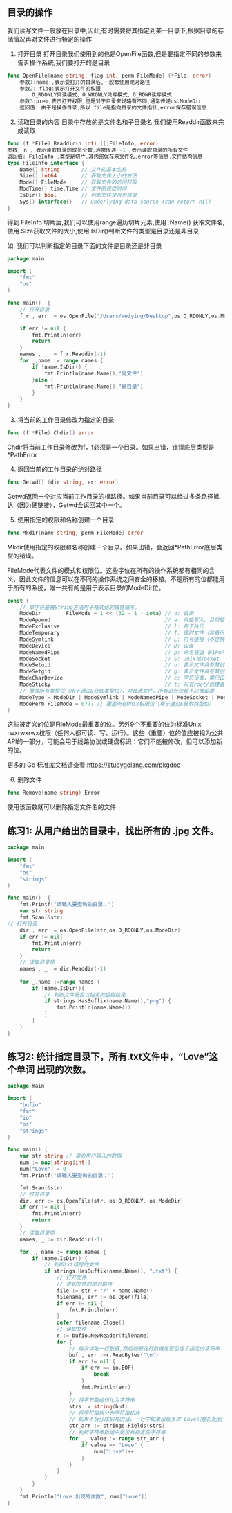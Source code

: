 ## 目录的操作
我们读写文件一般放在目录中,因此,有时需要将其指定到某一目录下,根据目录的存储情况再对文件进行特定的操作

1. 打开目录
打开目录我们使用到的也是OpenFile函数,但是要指定不同的参数来告诉操作系统,我们要打开的是目录
```go
func OpenFile(name string, flag int, perm FileMode) (*File, error)
	参数1:name ,表示要打开的目录名,一般都使用绝对路径
	参数2: flag:表示打开文件的权限
		O_RDONLY只读模式、O_WRONLY只写模式、O_RDWR读写模式
	参数3:prem,表示打开权限,但是对于目录来说略有不同,通常传递os.ModeDir
	返回值: 由于是操作目录,所以 file是指向目录的文件指针,error保存错误信息
```

2. 读取目录的内容
目录中存放的是文件名和子目录名,我们使用Readdir函数来完成读取
```go
func (f *File) Readdir(n int) ([]FileInfo, error)
参数: n , 表示读取目录的成员个数,通常传递 -1 ,表示读取目录的所有文件
返回值: FileInfo ,类型是切片,其内部保存来文件名,error等信息,文件结构信息
type FileInfo interface {
	Name() string       // 文件的基本名称
	Size() int64        // 获取文件大小的方法
	Mode() FileMode     // 获取文件的访问权限
	ModTime() time.Time // 文件的修改时间
	IsDir() bool        // 判断文件是否为目录
	Sys() interface{}   // underlying data source (can return nil)
}
```
得到 FileInfo 切片后,我们可以使用range遍历切片元素,使用 .Name() 获取文件名,使用.Size获取文件的大小,使用.IsDir()判断文件的类型是目录还是非目录

如: 我们可以判断指定的目录下面的文件是目录还是非目录
```go
package main

import (
	"fmt"
	"os"
)

func main()  {
	// 打开目录
	f_r , err := os.OpenFile("/Users/weiying/Desktop",os.O_RDONLY,os.ModeDir)

	if err != nil {
		fmt.Println(err)
		return
	}
	names , _ := f_r.Readdir(-1)
	for _,name := range names {
		if !name.IsDir() {
			fmt.Println(name.Name(),"是文件")
		}else {
			fmt.Println(name.Name(),"是目录")
		}
	}
}
```

3. 将当前的工作目录修改为指定的目录
```go
func (f *File) Chdir() error
```
Chdir将当前工作目录修改为f，f必须是一个目录。如果出错，错误底层类型是*PathError

4. 返回当前的工作目录的绝对路径
```go
func Getwd() (dir string, err error)
```
Getwd返回一个对应当前工作目录的根路径。如果当前目录可以经过多条路径抵达（因为硬链接），Getwd会返回其中一个。

5. 使用指定的权限和名称创建一个目录
```go
func Mkdir(name string, perm FileMode) error
```
Mkdir使用指定的权限和名称创建一个目录。如果出错，会返回*PathError底层类型的错误。

FileMode代表文件的模式和权限位。这些字位在所有的操作系统都有相同的含义，因此文件的信息可以在不同的操作系统之间安全的移植。不是所有的位都能用于所有的系统，唯一共有的是用于表示目录的ModeDir位。
```go
const (
    // 单字符是被String方法用于格式化的属性缩写。
    ModeDir        FileMode = 1 << (32 - 1 - iota) // d: 目录
    ModeAppend                                     // a: 只能写入，且只能写入到末尾
    ModeExclusive                                  // l: 用于执行
    ModeTemporary                                  // T: 临时文件（非备份文件）
    ModeSymlink                                    // L: 符号链接（不是快捷方式文件）
    ModeDevice                                     // D: 设备
    ModeNamedPipe                                  // p: 命名管道（FIFO）
    ModeSocket                                     // S: Unix域socket
    ModeSetuid                                     // u: 表示文件具有其创建者用户id权限
    ModeSetgid                                     // g: 表示文件具有其创建者组id的权限
    ModeCharDevice                                 // c: 字符设备，需已设置ModeDevice
    ModeSticky                                     // t: 只有root/创建者能删除/移动文件
    // 覆盖所有类型位（用于通过&获取类型位），对普通文件，所有这些位都不应被设置
    ModeType = ModeDir | ModeSymlink | ModeNamedPipe | ModeSocket | ModeDevice
    ModePerm FileMode = 0777 // 覆盖所有Unix权限位（用于通过&获取类型位）
)
```
这些被定义的位是FileMode最重要的位。另外9个不重要的位为标准Unix rwxrwxrwx权限（任何人都可读、写、运行）。这些（重要）位的值应被视为公共API的一部分，可能会用于线路协议或硬盘标识：它们不能被修改，但可以添加新的位。


更多的 Go 标准库文档请查看:https://studygolang.com/pkgdoc

6. 删除文件
```go
func Remove(name string) Error
```
使用该函数就可以删除指定文件名的文件

## 练习1: 从用户给出的目录中，找出所有的 .jpg 文件。
```go
package main

import (
	"fmt"
	"os"
	"strings"
)

func main()  {
	fmt.Printf("请输入要查询的目录：")
	var str string
	fmt.Scan(&str)
// 打开目录
	dir , err := os.OpenFile(str,os.O_RDONLY,os.ModeDir)
	if err != nil{
		fmt.Println(err)
		return
	}
	// 读取目录项
	names , _ := dir.Readdir(-1)
	
	for _,name :=range names {
		if !name.IsDir(){
			// 判断文件是否以指定的后缀结尾
			if strings.HasSuffix(name.Name(),"png") {
				fmt.Println(name.Name())
			}
		}
	}
}
```

## 练习2: 统计指定目录下，所有.txt文件中，“Love”这个单词 出现的次数。
```go
package main

import (
	"bufio"
	"fmt"
	"io"
	"os"
	"strings"
)

func main() {
	var str string // 接收用户输入的数据
	num := map[string]int{}
	num["Love"] = 0
	fmt.Printf("请输入要查询的目录：")

	fmt.Scan(&str)
	// 打开目录
	dir, err := os.OpenFile(str, os.O_RDONLY, os.ModeDir)
	if err != nil {
		fmt.Println(err)
		return
	}
	// 读取目录项
	names, _ := dir.Readdir(-1)

	for _, name := range names {
		if !name.IsDir() {
			// 判断txt结尾的文件
			if strings.HasSuffix(name.Name(), ".txt") {
				// 打开文件
				// 得到文件的绝对路径
				file := str + "/" + name.Name()
				filename, err := os.Open(file)
				if err != nil {
					fmt.Println(err)
				}
				defer filename.Close()
				// 读取文件
				r := bufio.NewReader(filename)
				for {
					// 每次读取一行数据,然后判断这行数据是否包含了指定的字符串
					buf , err :=r.ReadBytes('\n')
					if err != nil {
						if err == io.EOF{
							break
						}
						fmt.Println(err)
					}
					// 将字节数组转化为字符串
					strs := string(buf)
					// 将字符串拆分为字符串切片
					// 如果不拆分成切片的话，一行中如果出现多次 Love只能匹配到一次
					str_arr := strings.Fields(strs)
					// 判断字符串数组中是否有指定的字符串
					for _, value := range str_arr {
						if value == "Love" {
							num["Love"]++
						}
					}
				}
			}
		}
	}
	fmt.Println("Love 出现的次数", num["Love"])
}
```